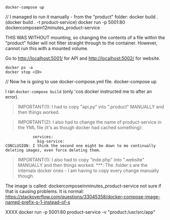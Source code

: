 	docker-compose up


// I managed to run it manually - from the "product" folder:
docker build .                                                                  (docker build . -t product-service)
docker run -p 5001:80 dockercomposein12minutes_product-service

THIS WAS WITHOUT mounting, so changing the contents of a file within the "product" folder will not filter straight through to the container.
However, cannot run this with a mounted volume.


Go to [http://localhost:5001/](http://localhost:5001/) for API and [http://localhost:5002/](http://localhost:5002/) for website.





	docker ps -a
	docker stop <ID>


// Now he is going to use docker-compose.yml file.
docker-compose up

 I ran `docker-compose build` (only 'cos docker instructed me to after an error).
> IMPORTANT(1): I had to copy "api.py" into ".product" MANUALLY and then things worked.

> IMPORTANT(2): I also had to change the name of product-service in the YML file (it's as though docker had cached something):
> 
                services:
                  big-service:
    CONCLUSION: I think the second one might be down to me continually deleting images, even force deleting them.

> IMPORTANT(1): I also had to copy "inde.php" into ".website" MANUALLY and then things worked.
***: The .folder s are the internals docker ones - I am having to copy every change manually though.


The image is called: dockercomposeinminutes_product-service          not sure if that is causing problems.
It is normal: https://stackoverflow.com/questions/33045358/docker-compose-image-named-prefix-s-1-instead-of-s











XXXX
docker run -p 5001:80 product-service -v "product:/usr/src/app"



